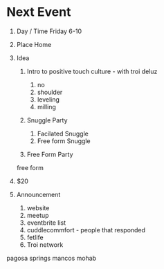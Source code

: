 # Next Event

1. Day / Time
    Friday 6-10
1. Place
    Home
1. Idea
    1. Intro to positive touch culture - with troi deluz
        1. no
        1. shoulder
        1. leveling
        1. milling

    1. Snuggle Party
        1. Facilated Snuggle
        1. Free form Snuggle
    
    1. Free Form Party

    free form

1. $20    

1. Announcement
    1. website
    1. meetup
    1. eventbrite list
    1. cuddlecommfort - people that responded
    1. fetlife
    1. Troi network




pagosa springs
mancos
mohab

